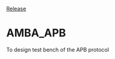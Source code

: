 [Release](https://github.com/kumarrishav14/AMBA_APB/archive/v1.0.zip)

# AMBA_APB
To design test bench of the APB protocol

